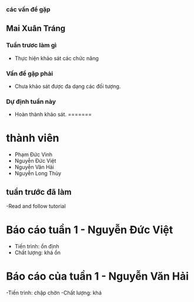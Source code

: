### các vấn đề gặp


## Mai Xuân Tráng

### Tuần trươc làm gì
- Thực hiện khảo sát các chức năng
### Vấn đề gặp phải
- Chưa khảo sát được đa dạng các đối tượng.

### Dự định tuần này
- Hoàn thành khảo sát.
=======

# thành viên
- Phạm Đức Vinh
- Nguyễn Đức Việt
- Nguyễn Văn Hải
- Nguyễn Long Thủy

## tuần trước đã làm
-Read and follow tutorial

# Báo cáo tuần 1 - Nguyễn Đức Việt
- Tiến trình: ổn định
- Chất lượng: khá ổn

# Báo cáo của tuần 1 - Nguyễn Văn Hải
-Tiến trình: chập chờn
-Chất lượng: khá
